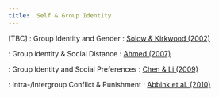 ```yaml
---
title:  Self & Group Identity
---
```



[TBC]
: Group Identity and Gender
  : [Solow & Kirkwood (2002)](#)

: Group identity & Social Distance
  : [Ahmed (2007)](#)

: Group Identity and Social Preferences
  : [Chen & Li (2009)](#)

: Intra-/Intergroup Conflict & Punishment
  : [Abbink et al. (2010)](#)

